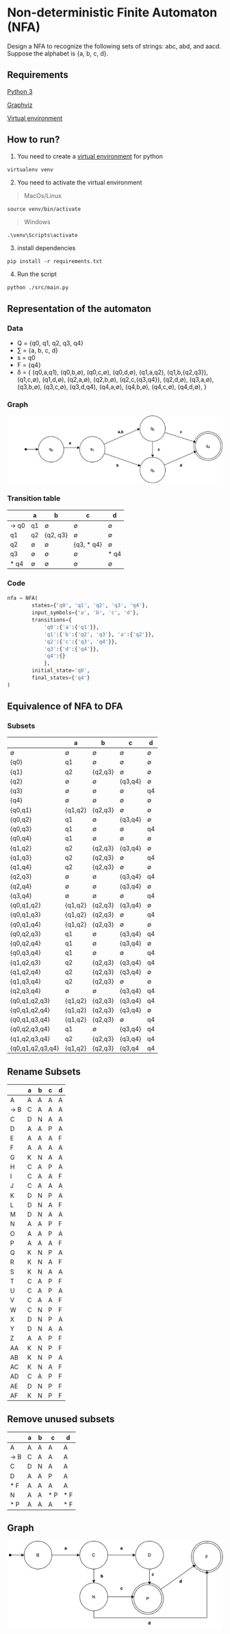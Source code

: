 # Non-deterministic Finite Automaton (NFA)

Design a NFA to recognize the following sets of strings: abc, abd, and aacd. Suppose the alphabet is {a, b, c, d}.

## Requirements

[Python 3](https://www.python.org/downloads/) 

[Graphviz](https://graphviz.org/)

[Virtual environment](https://pypi.org/project/virtualenv/)

## How to run?

1. You need to create a [virtual environment](https://pypi.org/project/virtualenv/) for python

```shell
virtualenv venv 
```
2. You need to activate the virtual environment

> MacOs/Linux

```shell
source venv/bin/activate
```
> Windows
```cmd
.\venv\Scripts\activate
```

3. install dependencies 

```shell
pip install -r requirements.txt
```
4. Run the script 

```shell
python ./src/main.py
```

## Representation of the automaton

### Data

- Q = {q0, q1, q2, q3, q4}
- ∑ = {a, b, c, d}
- s = q0
- F = {q4}
- δ = {
(q0,a,q1), 
(q0,b,∅), 
(q0,c,∅), 
(q0,d,∅), 
(q1,a,q2), 
(q1,b,{q2,q3}), 
(q1,c,∅), 
(q1,d,∅), 
(q2,a,∅), 
(q2,b,∅), 
(q2,c,{q3,q4}), 
(q2,d,∅), 
(q3,a,∅), 
(q3,b,∅), 
(q3,c,∅), 
(q3,d,q4), 
(q4,a,∅), 
(q4,b,∅), 
(q4,c,∅), 
(q4,d,∅), 
}

### Graph
![Graph](./.assets/graph.png "Graph")

### Transition table
|            | a           | b           | c          | d          |
| ---------- | ----------- | ----------- | ---------- | ---------- |
| →  q0      | q1          | ∅           | ∅          | ∅          |
|    q1      | q2          | {q2, q3}    | ∅          | ∅          |
|    q2      | ∅           | ∅           | {q3, * q4} | ∅          |
|    q3      | ∅           | ∅           | ∅          | * q4       |
| *  q4      | ∅           | ∅           | ∅          | ∅          |

### Code
```python
nfa = NFA(
        states={'q0', 'q1', 'q2', 'q3', 'q4'},
        input_symbols={'a', 'b', 'c', 'd'},
        transitions={
            'q0':{'a':{'q1'}},
            'q1':{'b':{'q2', 'q3'}, 'a':{'q2'}},
            'q2':{'c':{'q3', 'q4'}},
            'q3':{'d':{'q4'}},
            'q4':{}
            },
        initial_state='q0',
        final_states={'q4'}
)
```

## Equivalence of NFA to DFA

### Subsets

|                    | a           | b           | c          | d          |
| ------------------ | ----------- | ----------- | ---------- | ---------- |
|   ∅                | ∅           | ∅           | ∅          | ∅          |
|   {q0}             | q1          | ∅           | ∅          | ∅          |
|   {q1}             | q2          | {q2,q3}     | ∅          | ∅          |
|   {q2}             | ∅           | ∅           | {q3,q4}    | ∅          |
|   {q3}             | ∅           | ∅           | ∅          | q4         |
|   {q4}             | ∅           | ∅           | ∅          | ∅          |
|   {q0,q1}          | {q1,q2}     | {q2,q3}     | ∅          | ∅          |
|   {q0,q2}          | q1          | ∅           | {q3,q4}    | ∅          |
|   {q0,q3}          | q1          | ∅           | ∅          | q4         |
|   {q0,q4}          | q1          | ∅           | ∅          | ∅          |
|   {q1,q2}          | q2          | {q2,q3}     | {q3,q4}    | ∅          |
|   {q1,q3}          | q2          | {q2,q3}     | ∅          | q4         |
|   {q1,q4}          | q2          | {q2,q3}     | ∅          | ∅          |
|   {q2,q3}          | ∅           | ∅           | {q3,q4}    | q4         |
|   {q2,q4}          | ∅           | ∅           | {q3,q4}    | ∅          |
|   {q3,q4}          | ∅           | ∅           | ∅          | q4         |
|   {q0,q1,q2}       | {q1,q2}     | {q2,q3}     | {q3,q4}    | ∅          |
|   {q0,q1,q3}       | {q1,q2}     | {q2,q3}     | ∅          | q4         |
|   {q0,q1,q4}       | {q1,q2}     | {q2,q3}     | ∅          | ∅          |
|   {q0,q2,q3}       | q1          | ∅           | {q3,q4}    | q4         |
|   {q0,q2,q4}       | q1          | ∅           | {q3,q4}    | ∅          |
|   {q0,q3,q4}       | q1          | ∅           | ∅          | q4         |
|   {q1,q2,q3}       | q2          | {q2,q3}     | {q3,q4}    | q4         |
|   {q1,q2,q4}       | q2          | {q2,q3}     | {q3,q4}    | ∅          |
|   {q1,q3,q4}       | q2          | {q2,q3}     | ∅          | ∅          |
|   {q2,q3,q4}       | ∅           | ∅           | {q3,q4}    | q4         |
|   {q0,q1,q2,q3}    | {q1,q2}     | {q2,q3}     | {q3,q4}    | q4         |
|   {q0,q1,q2,q4}    | {q1,q2}     | {q2,q3}     | {q3,q4}    | ∅          |
|   {q0,q1,q3,q4}    | {q1,q2}     | {q2,q3}     | ∅          | q4         |
|   {q0,q2,q3,q4}    | q1          | ∅           | {q3,q4}    | q4         |
|   {q1,q2,q3,q4}    | q2          | {q2,q3}     | {q3,q4}    | q4         |
|   {q0,q1,q2,q3,q4} | {q1,q2}     | {q2,q3}     | {q3,q4     | q4         |

## Rename Subsets
|      | a    | b    | c    | d    |
| ---- | ---- | ---- | ---- | ---- |
| A    | A    | A    | A    | A    |
| → B  | C    | A    | A    | A    |
| C    | D    | N    | A    | A    |
| D    | A    | A    | P    | A    |
| E    | A    | A    | A    | F    |
| F    | A    | A    | A    | A    |
| G    | K    | N    | A    | A    |
| H    | C    | A    | P    | A    |
| I    | C    | A    | A    | F    |
| J    | C    | A    | A    | A    |
| K    | D    | N    | P    | A    |
| L    | D    | N    | A    | F    |
| M    | D    | N    | A    | A    |
| N    | A    | A    | P    | F    |
| O    | A    | A    | P    | A    |
| P    | A    | A    | A    | F    |
| Q    | K    | N    | P    | A    |
| R    | K    | N    | A    | F    |
| S    | K    | N    | A    | A    |
| T    | C    | A    | P    | F    |
| U    | C    | A    | P    | A    |
| V    | C    | A    | A    | F    |
| W    | C    | N    | P    | F    |
| X    | D    | N    | P    | A    |
| Y    | D    | N    | A    | A    |
| Z    | A    | A    | P    | F    |
| AA   | K    | N    | P    | F    |
| AB   | K    | N    | P    | A    |
| AC   | K    | N    | A    | F    |
| AD   | C    | A    | P    | F    |
| AE   | D    | N    | P    | F    |
| AF   | K    | N    | P    | F    |

## Remove unused subsets

|      | a    | b    | c    | d    |
| ---- | ---- | ---- | ---- | ---- |
| A    | A    | A    | A    | A    |
| → B  | C    | A    | A    | A    |
| C    | D    | N    | A    | A    |
| D    | A    | A    | P    | A    |
| *  F | A    | A    | A    | A    |
| N    | A    | A    | * P  | * F  |
| * P  | A    | A    | A    | * F  |

## Graph

![Graph-2](./.assets/graph_2.png "Graph 2")
